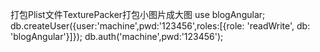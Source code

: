 打包Plist文件TexturePacker打包小图片成大图
 use blogAngular;
 db.createUser({user:'machine',pwd:'123456',roles:[{role: 'readWrite', db: 'blogAngular'}]});
 db.auth('machine',pwd:'123456');